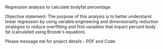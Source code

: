 Regression analysis to calculate bodyfat percentage. 

Objective statement: The purpose of this analysis is to better understand linear regression
by using variable engineering and dimensionality reduction strategies to reduce overfitting
and find variables that impact percent body fat (calculated using Brozek's equation).

Please message me for project details - PDF and Code.
